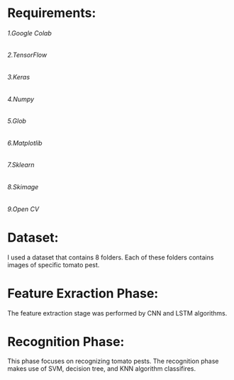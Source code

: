 # Requirements:
###### 1.Google Colab
###### 2.TensorFlow
###### 3.Keras
###### 4.Numpy
###### 5.Glob
###### 6.Matplotlib
###### 7.Sklearn
###### 8.Skimage
###### 9.Open CV





# Dataset:
I used a dataset that contains 8 folders. Each of these folders contains images of specific tomato pest.

# Feature Exraction Phase:
The feature extraction stage was performed by CNN and LSTM algorithms.

# Recognition Phase:
This phase focuses on recognizing tomato pests. The recognition phase makes use of SVM, decision tree, and KNN algorithm classifires.
